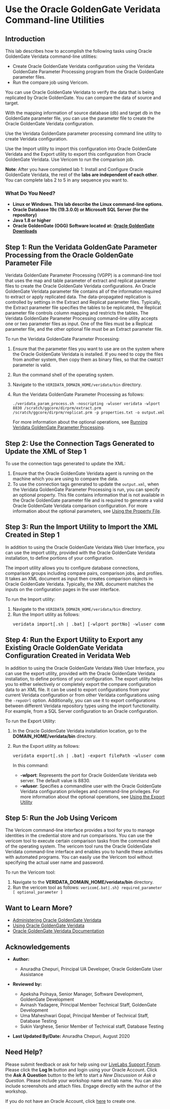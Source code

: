 # Use the Oracle GoldenGate Veridata Command-line Utilities

## Introduction
This lab describes how to accomplish the following tasks using Oracle GoldenGate Veridata command-line utilities:
  + Create Oracle GoldenGate Veridata configuration using the Veridata GoldenGate Parameter Processing program from the Oracle GoldenGate parameter files.
  + Run the compare job using Vericom.

You can use Oracle GoldenGate Veridata to verify the data that is being replicated by Oracle GoldenGate. You can compare the data of source and target.

With the mapping information of source database (db) and target db in the GoldenGate parameter file, you can use the parameter file to create the Oracle GoldenGate Veridata configuration.

Use the Veridata GoldenGate parameter processing command line utility to create Veridata configuration.

Use the Import utility to import this configuration into Oracle GoldenGate Veridata and the Export utility to export this configuration from Oracle GoldenGate Veridata. Use Vericom to run the comparison job.

**Note**:  After you have completed lab 1: Install and Configure Oracle GoldenGate Veridata, the rest of the **labs are independent of each other**. You can complete labs 2 to 5 in any sequence you want to.
### What Do You Need?

+ **Linux or Windows. This lab describe the Linux command-line options.**
+ **Oracle Database 19c (19.3.0.0) or Microsoft SQL Server (for the repository)**
+ **Java 1.8 or higher**
+ **Oracle GoldenGate (OGG) Software located at: [Oracle GoldenGate Downloads](https://www.oracle.com/middleware/technologies/goldengate-downloads.html)**

## **Step 1:** Run the Veridata GoldenGate Parameter Processing from the Oracle GoldenGate Parameter File
Veridata GoldenGate Parameter Processing (VGPP) is a command-line tool that uses the map and table parameter of extract and replicat parameter files to create the Oracle GoldenGate Veridata configurations. An Oracle GoldenGate Veridata parameter file contains all of the information required to extract or apply replicated data. The data-propagated replication is controlled by settings in the Extract and Replicat parameter files. Typically, the Extract parameter file specifies the tables to be replicated, the Replicat parameter file controls column mapping and restricts the tables. The Veridata GoldenGate Parameter Processing command-line utility accepts one or two parameter files as input. One of the files must be a Replicat parameter file, and the other optional file must be an Extract parameter file.

To run the Veridata GoldenGate Parameter Processing:
1. Ensure that the parameter files you want to use are on the system where the Oracle GoldenGate Veridata is installed. If you need to copy the files from another system, then copy them as binary files, so that the `CHARSET` parameter is valid.
2. Run the command shell of the operating system.
3. Navigate to the `VERIDATA_DOMAIN_HOME/veridata/bin` directory.
4. Run the Veridata GoldenGate Parameter Processing as follows:

    `./veridata_param_process.sh -noscripting -wluser veridata -wlport 8830 /scratch/ggcore/dirprm/extract.prm /scratch/ggcore/dirprm/replicat.prm -p properties.txt -o output.xml`

    For more information about the optional operations, see [Running Veridata GoldenGate Parameter Processing](https://docs.oracle.com/en/middleware/goldengate/veridata/12.2.1.4/gvdad/running-veridata-goldengate-parameter-processing.html#GUID-FB072DEF-F5D2-41B7-9D82-B638DCB227F9).

## **Step 2:** Use the Connection Tags Generated to Update the XML of Step 1
To use the connection tags generated to update the XML:
1. Ensure that the Oracle GoldenGate Veridata agent is running on the machine which you are using to compare the data.
2. To use the connection tags generated to update the `output.xml`, when the Veridata GoldenGate Parameter Processing is run, you can specify an optional property.
  This file contains information that is not available in the Oracle GoldenGate parameter file and is required to generate a valid Oracle GoldenGate Veridata comparison configuration.
  For more information about the optional parameters, see [Using the Property File](https://docs.oracle.com/en/middleware/goldengate/veridata/12.2.1.4/gvdad/running-veridata-goldengate-parameter-processing.html#GUID-8DE97B47-8CEB-4DE1-933C-37E0EBD96F9D).

## **Step 3:** Run the Import Utility to Import the XML Created in Step 1
In addition to using the Oracle GoldenGate Veridata Web User Interface, you can use the import utility, provided with the Oracle GoldenGate Veridata installation, to define portions of your configuration.

The import utility allows you to configure database connections, comparison groups including compare pairs, comparison jobs, and profiles. It takes an XML document as input then creates comparison objects in Oracle GoldenGate Veridata. Typically, the XML document matches the inputs on the configuration pages in the user interface.

To run the Import utility:
1. Navigate to the `VERIDATA_DOMAIN_HOME/veridata/bin` directory.
2. Run the Import utility as follows:
    <pre>veridata_import[.sh | .bat] [-wlport portNo] -wluser commandlineUusername [-create | -update | -delete | -replace] output.xml</pre>

## **Step 4:** Run the Export Utility to Export any Existing Oracle GoldenGate Veridata Configuration Created in Veridata Web
In addition to using the Oracle GoldenGate Veridata Web User Interface, you can use the export utility, provided with the Oracle GoldenGate Veridata installation, to define portions of your configuration. The export utility helps you to either selectively or completely export the compare configuration data to an XML file. It can be used to export configurations from your current Veridata configuration or from other Veridata configurations using the `-repoUrl` option. Additionally, you can use it to export configurations between different Veridata repository types using the import functionality. For example, from a SQL Server configuration to an Oracle configuration.

To run the Export Utility:

1. In the Oracle GoldenGate Veridata installation location, go to the **DOMAIN_HOME/veridata/bin** directory.
2. Run the Export utility as follows:
    <pre>veridata_export[.sh | .bat] -export filePath -wluser commandlineusername [-wlport portNo] [–jobs jobName | - groups groupName | -connections connName | -profiles profileName | -all | -exportPassword] [[-repoUrl jdbc_url] [-u username>][-schema schema_name][-vdtPath VERIDATA_PRODUCT_HOME]]</pre>

    In this command:
      * **-wlport**: Represents the port for Oracle GoldenGate Veridata web server. The default value is 8830.
      * **-wluser**: Specifies a commandline user with the Oracle GoldenGate Veridata configuration privileges and command-line privileges.
    For more information about the optional operations, see [Using the Export Utility](https://docs.oracle.com/en/middleware/goldengate/veridata/12.2.1.4/gvdad/using-veridata-import-and-export-utilities.html#GUID-65C89CAC-8AD3-4A46-99F4-2837E8C07A1C)

## **Step 5:** Run the Job Using Vericom
The Vericom command-line interface provides a tool for you to manage identities in the credential store and run comparisons. You can use the vericom tool to execute certain comparison tasks from the command shell of the operating system. The vericom tool runs the Oracle GoldenGate Veridata command-line interface and enables you to handle these activities with automated programs. You can easily use the Vericom tool without specifying the actual user name and password.

To run the Vericom tool:
1. Navigate to the **VERIDATA_DOMAIN_HOME/veridata/bin** directory.
2. Run the vericom tool as follows:
   `vericom{.bat|.sh} required_parameter [ optional_parameter ]`

## Want to Learn More?

* [Administering Oracle GoldenGate Veridata](https://docs.oracle.com/en/middleware/goldengate/veridata/12.2.1.4/gvdad/introduction-oracle-goldengate-veridata.html#GUID-E34C2B1C-AA1D-4F62-BBB5-05AB6A913B40)
* [Using Oracle GoldenGate Veridata](https://docs.oracle.com/en/middleware/goldengate/veridata/12.2.1.4/gvdug/intro-veridata.html#GUID-5E0D122D-913C-4307-97FB-DF815409FB14)
* [Oracle GoldenGate Veridata Documentation](https://docs.oracle.com/en/middleware/goldengate/veridata/index.html)

## Acknowledgements

* **Author:**
    + Anuradha Chepuri, Principal UA Developer, Oracle GoldenGate User Assistance
* **Reviewed by:**
    + Apeksha Polnaya, Senior Manager, Software Development, GoldenGate Development
    + Avinash Yadagere, Principal Member Technical Staff, GoldenGate Development
    + Uma Maheshwari Gopal, Principal Member of Technical Staff, Database Testing
    + Sukin Varghese, Senior Member of Technical staff, Database Testing

* **Last Updated By/Date:** Anuradha Chepuri, August 2020

## Need Help?
Please submit feedback or ask for help using our [LiveLabs Support Forum](https://community.oracle.com/tech/developers/categories/livelabsdiscussions). Please click the **Log In** button and login using your Oracle Account. Click the **Ask A Question** button to the left to start a *New Discussion* or *Ask a Question*.  Please include your workshop name and lab name.  You can also include screenshots and attach files.  Engage directly with the author of the workshop.

If you do not have an Oracle Account, click [here](https://profile.oracle.com/myprofile/account/create-account.jspx) to create one.
